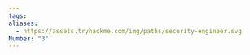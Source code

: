 ```yaml
---
tags:
aliases:
  - https://assets.tryhackme.com/img/paths/security-engineer.svg
Number: "3"
---
```

